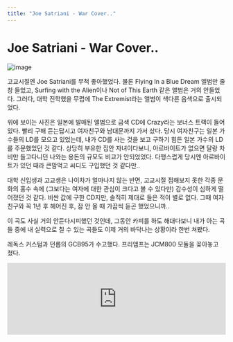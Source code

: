 ```yaml
---
title: "Joe Satriani - War Cover.."
---
```

# Joe Satriani - War Cover..

![image](1c4972ccff8db49675bd6bb0b6a7d08a.png)



고교시절엔 Joe Satriani를 무척 좋아했었다. 물론 Flying In a Blue Dream 앨범만 줄창 들었고, Surfing with the Alien이나 Not of This Earth 같은 앨범은 거의 안들었다. 그러다, 대학 진학했을 무렵에 The Extremist라는 앨범이 색다른 음색으로 출시되었다.

위에 보이는 사진은 일본에 발매된 앨범으로 금색 CD에 Crazy라는 보너스 트랙이 들어있다. 빨리 구해 듣는답시고 여자친구와 남대문까지 가서 샀다. 당시 여자친구는 일본 가수들의 LD를 모으고 있었는데, 내가 CD를 사는 것을 보고 구하기 힘든 일본 가수의 LD를 주문했었던 것 같다. 상당히 부유한 집안 자녀이다보니, 아르바이트가 없으면 달랑 차비만 들고다니던 나와는 용돈의 규모도 비교가 안되었었다. 다행스럽게 당시엔 아르바이트가 있던 때라 큰맘먹고 씨디도 구입했던 것 같다만..

대학 신입생과 고교생은 나이차가 얼마나지 않는 반면, 고교시절 접해보지 못한 각종 문화의 홍수 속에 (그보다는 여자에 대한 관심이 크다고 볼 수 있다만) 감수성이 심하게 떨어졌던 것 같다. 비싼 값에 구한 CD지만, 솔직히 제대로 들은 적이 별로 없다. 그때 여자 친구와 꼭 1년 후 헤어진 후, 잠 안 올 때 가끔씩 듣곤 했었으니까..

이 곡도 사실 거의 안듣다시피했던 것인데, 그동안 카피를 하도 해대다보니 내가 아는 곡들 중에 내 실력으로 칠 수 있는 곡들도 이제 거의 바닥나는 상황이라 한번 쳐봤다.

레독스 커스텀과 던롭의 GCB95가 수고했다. 프리앰프는 JCM800 모듈을 꽂아놓고 쳤다. 








<iframe width="100%" height="166" scrolling="no" frameborder="no" src="https://w.soundcloud.com/player/?url=https%3A//api.soundcloud.com/tracks/146846036&amp;color=ff5500&amp;auto_play=false&amp;hide_related=false&amp;show_artwork=true"></iframe>








